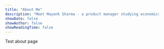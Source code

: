 ```yaml
---
title: "About Me"
description: "Meet Mayank Sharma - a product manager studying economics and development at Harvard Kennedy School."
showDate: false 
showAuthor: false
showReadingTime: false
---
```

Test about page
